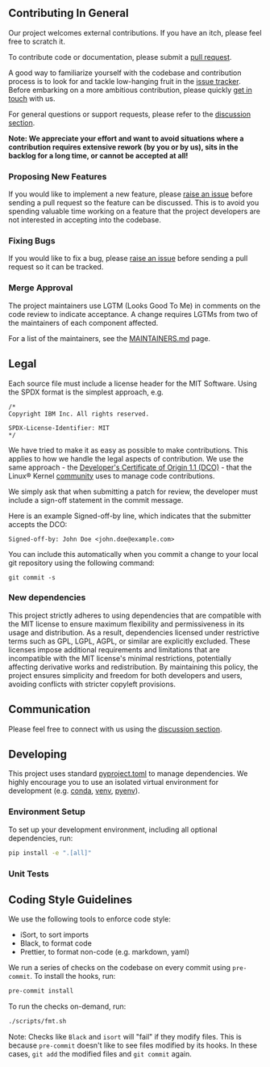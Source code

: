 ## Contributing In General

Our project welcomes external contributions. If you have an itch, please feel
free to scratch it.

To contribute code or documentation, please submit a [pull request](https://github.com/DS4SD/ragnardoc/pulls).

A good way to familiarize yourself with the codebase and contribution process is
to look for and tackle low-hanging fruit in the [issue tracker](https://github.com/DS4SD/ragnardoc/issues).
Before embarking on a more ambitious contribution, please quickly [get in touch](#communication) with us.

For general questions or support requests, please refer to the [discussion section](https://github.com/DS4SD/ragnardoc/discussions).

**Note: We appreciate your effort and want to avoid situations where a contribution
requires extensive rework (by you or by us), sits in the backlog for a long time, or
cannot be accepted at all!**

### Proposing New Features

If you would like to implement a new feature, please [raise an issue](https://github.com/DS4SD/ragnardoc/issues)
before sending a pull request so the feature can be discussed. This is to avoid
you spending valuable time working on a feature that the project developers
are not interested in accepting into the codebase.

### Fixing Bugs

If you would like to fix a bug, please [raise an issue](https://github.com/DS4SD/ragnardoc/issues) before sending a
pull request so it can be tracked.

### Merge Approval

The project maintainers use LGTM (Looks Good To Me) in comments on the code
review to indicate acceptance. A change requires LGTMs from two of the
maintainers of each component affected.

For a list of the maintainers, see the [MAINTAINERS.md](MAINTAINERS.md) page.

## Legal

Each source file must include a license header for the MIT
Software. Using the SPDX format is the simplest approach,
e.g.

```
/*
Copyright IBM Inc. All rights reserved.

SPDX-License-Identifier: MIT
*/
```

We have tried to make it as easy as possible to make contributions. This
applies to how we handle the legal aspects of contribution. We use the
same approach - the [Developer's Certificate of Origin 1.1 (DCO)](https://github.com/hyperledger/fabric/blob/master/docs/source/DCO1.1.txt) - that the Linux® Kernel [community](https://elinux.org/Developer_Certificate_Of_Origin)
uses to manage code contributions.

We simply ask that when submitting a patch for review, the developer
must include a sign-off statement in the commit message.

Here is an example Signed-off-by line, which indicates that the
submitter accepts the DCO:

```
Signed-off-by: John Doe <john.doe@example.com>
```

You can include this automatically when you commit a change to your
local git repository using the following command:

```
git commit -s
```

### New dependencies

This project strictly adheres to using dependencies that are compatible with the MIT license to ensure maximum flexibility and permissiveness in its usage and distribution. As a result, dependencies licensed under restrictive terms such as GPL, LGPL, AGPL, or similar are explicitly excluded. These licenses impose additional requirements and limitations that are incompatible with the MIT license's minimal restrictions, potentially affecting derivative works and redistribution. By maintaining this policy, the project ensures simplicity and freedom for both developers and users, avoiding conflicts with stricter copyleft provisions.

## Communication

Please feel free to connect with us using the [discussion section](https://github.com/DS4SD/ragnardoc/discussions).

## Developing

This project uses standard [pyproject.toml](https://packaging.python.org/en/latest/guides/writing-pyproject-toml/) to manage dependencies. We highly encourage you to use an isolated virtual environment for development (e.g. [conda](https://github.com/conda-forge/miniforge), [venv](https://docs.python.org/3/library/venv.html), [pyenv](https://github.com/pyenv/pyenv)).

### Environment Setup

To set up your development environment, including all optional dependencies, run:

```sh
pip install -e ".[all]"
```

### Unit Tests

## Coding Style Guidelines

We use the following tools to enforce code style:

- iSort, to sort imports
- Black, to format code
- Prettier, to format non-code (e.g. markdown, yaml)

We run a series of checks on the codebase on every commit using `pre-commit`. To install the hooks, run:

```bash
pre-commit install
```

To run the checks on-demand, run:

```bash
./scripts/fmt.sh
```

Note: Checks like `Black` and `isort` will "fail" if they modify files. This is because `pre-commit` doesn't like to see files modified by its hooks. In these cases, `git add` the modified files and `git commit` again.

<!--TODO: Re-enable once docs are set up

## Documentation

We use [MkDocs](https://www.mkdocs.org/) to write documentation.

To run the documentation server, run:

```bash
mkdocs serve
```

The server will be available at [http://localhost:8000](http://localhost:8000).

### Pushing Documentation to GitHub Pages

Run the following:

```bash
mkdocs gh-deploy
```

-->
